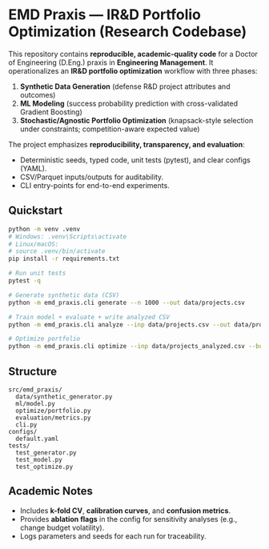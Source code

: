 # EMD Praxis — IR&D Portfolio Optimization (Research Codebase)

This repository contains **reproducible, academic-quality code** for a Doctor of Engineering (D.Eng.) praxis in **Engineering Management**.
It operationalizes an **IR&D portfolio optimization** workflow with three phases:

1. **Synthetic Data Generation** (defense R&D project attributes and outcomes)
2. **ML Modeling** (success probability prediction with cross-validated Gradient Boosting)
3. **Stochastic/Agnostic Portfolio Optimization** (knapsack-style selection under constraints; competition-aware expected value)

The project emphasizes **reproducibility, transparency, and evaluation**:
- Deterministic seeds, typed code, unit tests (pytest), and clear configs (YAML).
- CSV/Parquet inputs/outputs for auditability.
- CLI entry-points for end-to-end experiments.

## Quickstart

```bash
python -m venv .venv
# Windows: .venv\Scripts\activate
# Linux/macOS:
# source .venv/bin/activate
pip install -r requirements.txt

# Run unit tests
pytest -q

# Generate synthetic data (CSV)
python -m emd_praxis.cli generate --n 1000 --out data/projects.csv

# Train model + evaluate + write analyzed CSV
python -m emd_praxis.cli analyze --inp data/projects.csv --out data/projects_analyzed.csv

# Optimize portfolio
python -m emd_praxis.cli optimize --inp data/projects_analyzed.csv --budget 100000000 --out results/opt_result.json
```

## Structure

```
src/emd_praxis/
  data/synthetic_generator.py
  ml/model.py
  optimize/portfolio.py
  evaluation/metrics.py
  cli.py
configs/
  default.yaml
tests/
  test_generator.py
  test_model.py
  test_optimize.py
```

## Academic Notes

- Includes **k-fold CV**, **calibration curves**, and **confusion metrics**.
- Provides **ablation flags** in the config for sensitivity analyses (e.g., change budget volatility).
- Logs parameters and seeds for each run for traceability.
